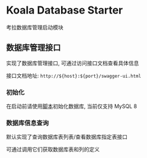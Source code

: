 # Koala Database Starter

考拉数据库管理启动模块

## 数据库管理接口

实现了数据库管理接口, 可通过访问接口文档查看具体信息

接口文档地址: `http://${host}:${port}/swagger-ui.html`

### 初始化

在启动前请使用[脚本](../../koala-domains/koala-database/src/main/resources/database/init.sql)初始化数据库, 当前仅支持 MySQL 8

### 数据库信息查询

默认实现了查询数据库表列表/查看数据库指定表接口

可通过调用它们获取数据库表和列的定义
